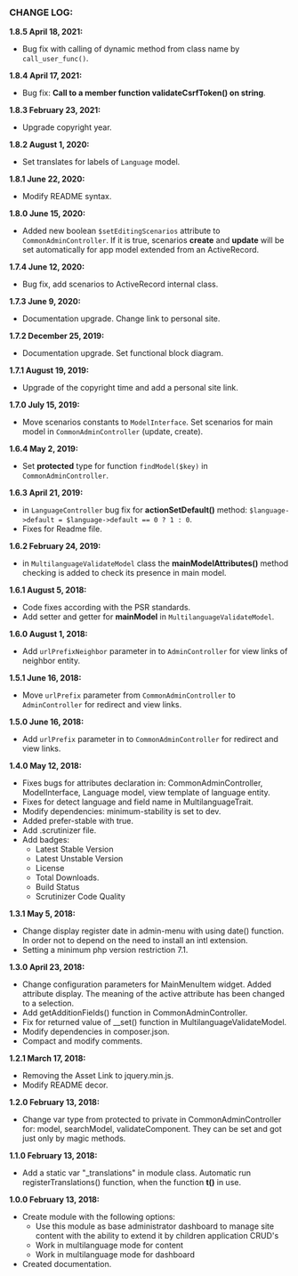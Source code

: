 ### CHANGE LOG:

**1.8.5 April 18, 2021:**
- Bug fix with calling of dynamic method from class name by `call_user_func()`.

**1.8.4 April 17, 2021:**
- Bug fix: **Call to a member function validateCsrfToken() on string**.

**1.8.3 February 23, 2021:**
- Upgrade copyright year.

**1.8.2 August 1, 2020:**
- Set translates for labels of `Language` model.

**1.8.1 June 22, 2020:**
- Modify README syntax.

**1.8.0 June 15, 2020:**
- Added new boolean `$setEditingScenarios` attribute to `CommonAdminController`. If it is true, scenarios **create** and **update** will be set automatically for app model extended from an ActiveRecord.

**1.7.4 June 12, 2020:**
- Bug fix, add scenarios to ActiveRecord internal class.

**1.7.3 June 9, 2020:**
- Documentation upgrade. Change link to personal site.

**1.7.2 December 25, 2019:**
- Documentation upgrade. Set functional block diagram.

**1.7.1 August 19, 2019:**
- Upgrade of the copyright time and add a personal site link.

**1.7.0 July 15, 2019:**
- Move scenarios constants to `ModelInterface`. Set scenarios for main model in `CommonAdminController` (update, create).

**1.6.4 May 2, 2019:**
- Set **protected** type for function `findModel($key)` in `CommonAdminController`.

**1.6.3 April 21, 2019:**
- in `LanguageController` bug fix for **actionSetDefault()** method: `$language->default = $language->default == 0 ? 1 : 0`.
- Fixes for Readme file.

**1.6.2 February 24, 2019:**
- in `MultilanguageValidateModel` class the **mainModelAttributes()** method checking is added to check its presence in main model.

**1.6.1 August 5, 2018:**
- Code fixes according with the PSR standards.
- Add setter and getter for **mainModel** in `MultilanguageValidateModel`.

**1.6.0 August 1, 2018:**
- Add `urlPrefixNeighbor` parameter in to `AdminController` for view links of neighbor entity.

**1.5.1 June 16, 2018:**
- Move `urlPrefix` parameter from `CommonAdminController` to `AdminController` for redirect and view links.

**1.5.0 June 16, 2018:**
- Add `urlPrefix` parameter in to `CommonAdminController` for redirect and view links.

**1.4.0 May 12, 2018:**
- Fixes bugs for attributes declaration in: CommonAdminController, ModelInterface, Language model, view template of language entity.
- Fixes for detect language and field name in MultilanguageTrait.
- Modify dependencies: minimum-stability is set to dev.
- Added prefer-stable with true.
- Add .scrutinizer file.
- Add badges:
    - Latest Stable Version
    - Latest Unstable Version
    - License
    - Total Downloads.
    - Build Status
    - Scrutinizer Code Quality

**1.3.1 May 5, 2018:**
- Change display register date in admin-menu with using date() function. In order not to depend on the need to install an intl extension.
- Setting a minimum php version restriction 7.1.

**1.3.0 April 23, 2018:**
- Change configuration parameters for MainMenuItem widget. Added attribute display. The meaning of the active attribute has been changed to a selection.
- Add getAdditionFields() function in CommonAdminController.
- Fix for returned value of __set() function in MultilanguageValidateModel.
- Modify dependencies in composer.json.
- Compact and modify comments.

**1.2.1 March 17, 2018:**
- Removing the Asset Link to jquery.min.js.
- Modify README decor.

**1.2.0 February 13, 2018:**
- Change var type from protected to private in CommonAdminController for: model, searchModel, 
validateComponent. They can be set and got just only by magic methods.

**1.1.0 February 13, 2018:**
- Add a static var "_translations" in module class. Automatic run registerTranslations() function,
 when the function **t()** in use.

**1.0.0 February 13, 2018:**
- Create module with the following options:
    - Use this module as base administrator dashboard to manage site content with the ability to extend it by children application CRUD's
    - Work in multilanguage mode for content
    - Work in multilanguage mode for dashboard
- Created documentation.
